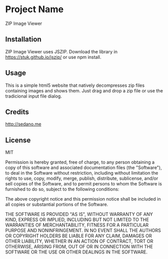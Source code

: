 # Project Name

ZIP Image Viewer


## Installation

ZIP Image Viewer uses JSZIP.
Download the library in https://stuk.github.io/jszip/ or use npm install.

## Usage

This is a simple html5 website that natively decompresses zip files containing images and shows them.
Just drag and drop a zip file or use the tradicional input file dialog.


## Credits

http://sedano.me

## License

MIT

Permission is hereby granted, free of charge, to any person obtaining a copy
of this software and associated documentation files (the "Software"), to deal
in the Software without restriction, including without limitation the rights
to use, copy, modify, merge, publish, distribute, sublicense, and/or sell
copies of the Software, and to permit persons to whom the Software is
furnished to do so, subject to the following conditions:

The above copyright notice and this permission notice shall be included in all
copies or substantial portions of the Software.

THE SOFTWARE IS PROVIDED "AS IS", WITHOUT WARRANTY OF ANY KIND, EXPRESS OR
IMPLIED, INCLUDING BUT NOT LIMITED TO THE WARRANTIES OF MERCHANTABILITY,
FITNESS FOR A PARTICULAR PURPOSE AND NONINFRINGEMENT. IN NO EVENT SHALL THE
AUTHORS OR COPYRIGHT HOLDERS BE LIABLE FOR ANY CLAIM, DAMAGES OR OTHER
LIABILITY, WHETHER IN AN ACTION OF CONTRACT, TORT OR OTHERWISE, ARISING FROM,
OUT OF OR IN CONNECTION WITH THE SOFTWARE OR THE USE OR OTHER DEALINGS IN THE
SOFTWARE.